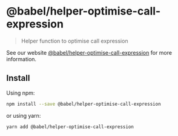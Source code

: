 # @babel/helper-optimise-call-expression

> Helper function to optimise call expression

See our website [@babel/helper-optimise-call-expression](https://babeljs.io/docs/babel-helper-optimise-call-expression) for more information.

## Install

Using npm:

```sh
npm install --save @babel/helper-optimise-call-expression
```

or using yarn:

```sh
yarn add @babel/helper-optimise-call-expression
```
